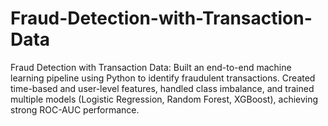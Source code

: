 # Fraud-Detection-with-Transaction-Data
Fraud Detection with Transaction Data: Built an end-to-end machine learning pipeline using Python to identify fraudulent transactions. Created time-based and user-level features, handled class imbalance, and trained multiple models (Logistic Regression, Random Forest, XGBoost), achieving strong ROC-AUC performance.
